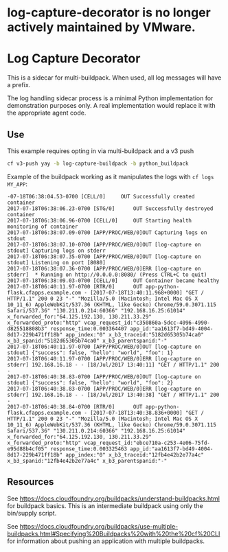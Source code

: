 # log-capture-decorator is no longer actively maintained by VMware.

# Log Capture Decorator

This is a sidecar for multi-buildpack. When used, all log messages will have a prefix. 

The log handling sidecar process is a minimal Python implementation for demonstration purposes only. A real
implementation would replace it with the appropriate agent code.

## Use

This example requires opting in via multi-buildpack and a v3 push 

```bash
cf v3-push yay -b log-capture-buildpack -b python_buildpack
```

Example of the buildpack working as it manipulates the logs with `cf logs MY_APP`:
```
-07-18T06:38:04.53-0700 [CELL/0]     OUT Successfully created container
2017-07-18T06:38:06.23-0700 [STG/0]      OUT Successfully destroyed container
2017-07-18T06:38:06.96-0700 [CELL/0]     OUT Starting health monitoring of container
2017-07-18T06:38:07.09-0700 [APP/PROC/WEB/0]OUT Capturing logs on stdout
2017-07-18T06:38:07.10-0700 [APP/PROC/WEB/0]OUT [log-capture on stdout] Capturing logs on stderr
2017-07-18T06:38:07.35-0700 [APP/PROC/WEB/0]OUT [log-capture on stdout] Listening on port [8080]
2017-07-18T06:38:07.36-0700 [APP/PROC/WEB/0]ERR [log-capture on stderr]  * Running on http://0.0.0.0:8080/ (Press CTRL+C to quit)
2017-07-18T06:38:09.03-0700 [CELL/0]     OUT Container became healthy
2017-07-18T06:40:11.97-0700 [RTR/0]      OUT app-python-flask.cfapps.example.com - [2017-07-18T13:40:11.968+0000] "GET / HTTP/1.1" 200 0 23 "-" "Mozilla/5.0 (Macintosh; Intel Mac OS X 10_11_6) AppleWebKit/537.36 (KHTML, like Gecko) Chrome/59.0.3071.115 Safari/537.36" "130.211.0.214:60366" "192.168.16.25:61014" x_forwarded_for:"64.125.192.130, 130.211.33.29" x_forwarded_proto:"http" vcap_request_id:"c350860a-5dcc-4096-4990-d825518808b3" response_time:0.003364407 app_id:"aa1613f7-bd49-4004-8d17-229b471ff18b" app_index:"0" x_b3_traceid:"5182d65305b74ca0" x_b3_spanid:"5182d65305b74ca0" x_b3_parentspanid:"-"
2017-07-18T06:40:11.97-0700 [APP/PROC/WEB/0]OUT [log-capture on stdout] {"success": false, "hello": "world", "foo": 1}
2017-07-18T06:40:11.97-0700 [APP/PROC/WEB/0]ERR [log-capture on stderr] 192.168.16.18 - - [18/Jul/2017 13:40:11] "GET / HTTP/1.1" 200 -
2017-07-18T06:40:38.83-0700 [APP/PROC/WEB/0]OUT [log-capture on stdout] {"success": false, "hello": "world", "foo": 2}
2017-07-18T06:40:38.83-0700 [APP/PROC/WEB/0]ERR [log-capture on stderr] 192.168.16.18 - - [18/Jul/2017 13:40:38] "GET / HTTP/1.1" 200 -
2017-07-18T06:40:38.84-0700 [RTR/0]      OUT app-python-flask.cfapps.example.com - [2017-07-18T13:40:38.836+0000] "GET / HTTP/1.1" 200 0 23 "-" "Mozilla/5.0 (Macintosh; Intel Mac OS X 10_11_6) AppleWebKit/537.36 (KHTML, like Gecko) Chrome/59.0.3071.115 Safari/537.36" "130.211.0.214:60366" "192.168.16.25:61014" x_forwarded_for:"64.125.192.130, 130.211.33.29" x_forwarded_proto:"http" vcap_request_id:"ebce710a-c253-4e06-75fd-e95d88b4cf05" response_time:0.003325463 app_id:"aa1613f7-bd49-4004-8d17-229b471ff18b" app_index:"0" x_b3_traceid:"12fb4e42b2e77a4c" x_b3_spanid:"12fb4e42b2e77a4c" x_b3_parentspanid:"-"
```

## Resources
See https://docs.cloudfoundry.org/buildpacks/understand-buildpacks.html for buildpack basics. 
This is an intermediate buildpack using only the bin/supply script.

See https://docs.cloudfoundry.org/buildpacks/use-multiple-buildpacks.html#Specifying%20Buildpacks%20with%20the%20cf%20CLI 
for information about pushing an application with multiple buildpacks.
